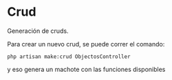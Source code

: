 # Crud

Generación de cruds.

Para crear un nuevo crud, se puede correr el comando:

`php artisan make:crud ObjectosController`

y eso genera un machote con las funciones disponibles
